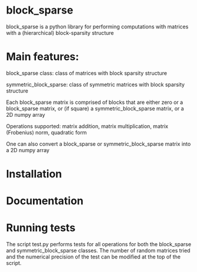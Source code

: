 # block_sparse
block_sparse is a python library for performing computations with 
matrices with a (hierarchical) block-sparsity structure

# Main features:

block_sparse class: class of matrices with block sparsity structure

symmetric_block_sparse: class of symmetric matrices with block sparsity structure

Each block_sparse matrix is comprised of blocks that are either zero or a block_sparse matrix, 
or (if square) a symmetric_block_sparse matrix, or a 2D numpy array

Operations supported: matrix addition, matrix multiplication, matrix (Frobenius) norm,
quadratic form

One can also convert a block_sparse or symmetric_block_sparse matrix into a 2D numpy array

# Installation
    
# Documentation
    
# Running tests

The script test.py performs tests for all operations for both the block_sparse
and symmetric_block_sparse classes. The number of random matrices tried 
and the numerical precision of the test can be modified at the top of the script. 
